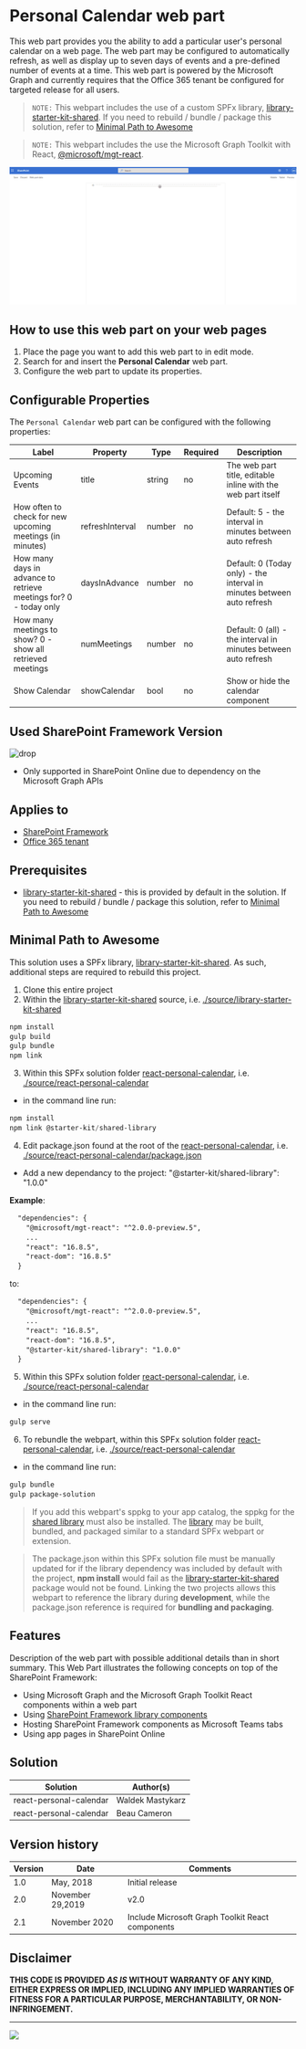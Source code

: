 # Personal Calendar web part

This web part provides you the ability to add a particular user's personal calendar on a web page. The web part may be configured to automatically refresh, as well as display up to seven days of events and a pre-defined number of events at a time. This web part is powered by the Microsoft Graph and currently requires that the Office 365 tenant be configured for targeted release for all users.

> `NOTE:` This webpart includes the use of a custom SPFx library, [library-starter-kit-shared](../library-starter-kit-shared). If you need to rebuild / bundle / package this solution, refer to [Minimal Path to Awesome](#Minimal-Path-to-Awesome)

> `NOTE:` This webpart includes the use the Microsoft Graph Toolkit with React, [@microsoft/mgt-react](https://www.npmjs.com/package/@microsoft/mgt-react).

![Personal Calendar](../../assets/images/components/part-personal-calendar.gif)

## How to use this web part on your web pages

1. Place the page you want to add this web part to in edit mode.
2. Search for and insert the **Personal Calendar** web part.
3. Configure the web part to update its properties.

## Configurable Properties

The `Personal Calendar` web part can be configured with the following properties:

| Label | Property | Type | Required | Description |
| ---- | ---- | ---- | ---- | ---- |
| Upcoming Events | title | string | no | The web part title, editable inline with the web part itself |
| How often to check for new upcoming meetings (in minutes) | refreshInterval | number | no | Default: 5 - the interval in minutes between auto refresh |
| How many days in advance to retrieve meetings for? 0 - today only | daysInAdvance | number | no | Default: 0 (Today only) - the interval in minutes between auto refresh |
| How many meetings to show? 0 - show all retrieved meetings | numMeetings | number | no | Default: 0 (all) - the interval in minutes between auto refresh |
| Show Calendar | showCalendar | bool | no | Show or hide the calendar component |

## Used SharePoint Framework Version

![drop](https://img.shields.io/badge/version-1.9.1-green.svg)

* Only supported in SharePoint Online due to dependency on the Microsoft Graph APIs

## Applies to

* [SharePoint Framework](https:/dev.office.com/sharepoint)
* [Office 365 tenant](https://dev.office.com/sharepoint/docs/spfx/set-up-your-development-environment)


## Prerequisites

* [library-starter-kit-shared](../library-starter-kit-shared) - this is provided by default in the solution. If you need to rebuild / bundle / package this solution, refer to [Minimal Path to Awesome](#Minimal-Path-to-Awesome)


## Minimal Path to Awesome

This solution uses a SPFx library, [library-starter-kit-shared](../library-starter-kit-shared). As such, additional steps are required to rebuild this project.

1. Clone this entire project
2. Within the [library-starter-kit-shared](../library-starter-kit-shared) source, i.e. [./source/library-starter-kit-shared](../library-starter-kit-shared)
  
  ```powershell
  npm install
  gulp build
  gulp bundle
  npm link
  ```

3. Within this SPFx solution folder [react-personal-calendar](./), i.e. [./source/react-personal-calendar](../react-personal-calendar)
  * in the command line run:
  
  ```powershell
  npm install
  npm link @starter-kit/shared-library
  ```

4. Edit package.json found at the root of the [react-personal-calendar](./), i.e. [./source/react-personal-calendar/package.json](../react-personal-calendar/package.json)

  - Add a new dependancy to the project: "@starter-kit/shared-library": "1.0.0"

  **Example**:

  ```xml
    "dependencies": {
      "@microsoft/mgt-react": "^2.0.0-preview.5",
      ...
      "react": "16.8.5",
      "react-dom": "16.8.5"
    }
  ```

  to:

  ```xml
    "dependencies": {
      "@microsoft/mgt-react": "^2.0.0-preview.5",
      ...
      "react": "16.8.5",
      "react-dom": "16.8.5",
      "@starter-kit/shared-library": "1.0.0"
    }
  ```

5. Within this SPFx solution folder [react-personal-calendar](./), i.e. [./source/react-personal-calendar](../react-personal-calendar)
  
  * in the command line run:
  
  ```powershell
  gulp serve
  ```

6. To rebundle the webpart, within this SPFx solution folder [react-personal-calendar](./), i.e. [./source/react-personal-calendar](../react-personal-calendar)
  * in the command line run:
  
  ```powershell
  gulp bundle
  gulp package-solution
  ```

> If you add this webpart's sppkg to your app catalog, the sppkg for the [shared library](../library-starter-kit-shared) must also be installed. The [library](../library-starter-kit-shared) may be built, bundled, and packaged similar to a standard SPFx webpart or extension.

> The package.json within this SPFx solution file must be manually updated for if the library dependency was included by default with the project, **npm install** would fail as the [library-starter-kit-shared](../library-starter-kit-shared) package would not be found. Linking the two projects allows this webpart to reference the library during **development**, while the package.json reference is required for **bundling and packaging**.


## Features

Description of the web part with possible additional details than in short summary. 
This Web Part illustrates the following concepts on top of the SharePoint Framework:

* Using Microsoft Graph and the Microsoft Graph Toolkit React components within a web part
* Using [SharePoint Framework library components](https://docs.microsoft.com/en-us/sharepoint/dev/spfx/library-component-overview_)
* Hosting SharePoint Framework components as Microsoft Teams tabs
* Using app pages in SharePoint Online


## Solution

Solution|Author(s)
--------|---------
react-personal-calendar | Waldek Mastykarz
react-personal-calendar | Beau Cameron


## Version history

Version|Date|Comments
-------|----|--------
1.0|May, 2018|Initial release
2.0|November 29,2019|v2.0
2.1|November 2020|Include Microsoft Graph Toolkit React components

## Disclaimer

**THIS CODE IS PROVIDED *AS IS* WITHOUT WARRANTY OF ANY KIND, EITHER EXPRESS OR IMPLIED, INCLUDING ANY IMPLIED WARRANTIES OF FITNESS FOR A PARTICULAR PURPOSE, MERCHANTABILITY, OR NON-INFRINGEMENT.**

---

<img src="https://telemetry.sharepointpnp.com/sp-starter-kit/source/react-personal-calendar" />